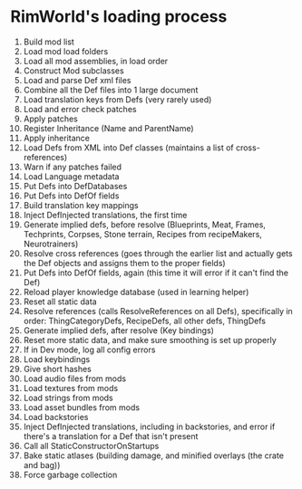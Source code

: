 #  RimWorld's loading process

1. Build mod list
2. Load mod load folders
3. Load all mod assemblies, in load order
4. Construct Mod subclasses
5. Load and parse Def xml files
6. Combine all the Def files into 1 large document
7. Load translation keys from Defs (very rarely used)
8. Load and error check patches
9. Apply patches
10. Register Inheritance (Name and ParentName)
11. Apply inheritance
12. Load Defs from XML into Def classes (maintains a list of cross-references)
13. Warn if any patches failed
14. Load Language metadata
15. Put Defs into DefDatabases
16. Put Defs into DefOf fields
17. Build translation key mappings
18. Inject DefInjected translations, the first time
19. Generate implied defs, before resolve (Blueprints, Meat, Frames, Techprints, Corpses, Stone terrain, Recipes from recipeMakers, Neurotrainers)
20. Resolve cross references (goes through the earlier list and actually gets the Def objects and assigns them to the proper fields)
21. Put Defs into DefOf fields, again (this time it will error if it can't find the Def)
22. Reload player knowledge database (used in learning helper)
23. Reset all static data
24. Resolve references (calls ResolveReferences on all Defs), specifically in order: ThingCategoryDefs, RecipeDefs, all other defs, ThingDefs
25. Generate implied defs, after resolve (Key bindings)
26. Reset more static data, and make sure smoothing is set up properly
27. If in Dev mode, log all config errors
28. Load keybindings
29. Give short hashes
30. Load audio files from mods
31. Load textures from mods
32. Load strings from mods
33. Load asset bundles from mods
34. Load backstories
35. Inject DefInjected translations, including in backstories, and error if there's a translation for a Def that isn't present
36. Call all StaticConstructorOnStartups
37. Bake static atlases (building damage, and minified overlays (the crate and bag))
38. Force garbage collection